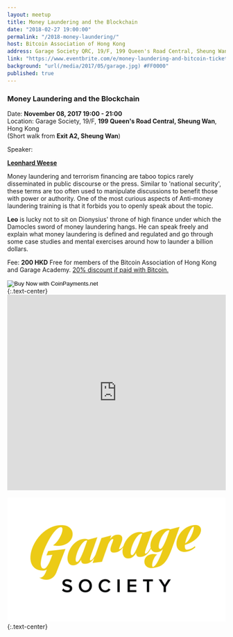 ```yaml
---
layout: meetup
title: Money Laundering and the Blockchain
date: "2018-02-27 19:00:00"
permalink: "/2018-money-laundering/"
host: Bitcoin Association of Hong Kong
address: Garage Society QRC, 19/F, 199 Queen's Road Central, Sheung Wan, Hong Kong
link: "https://www.eventbrite.com/e/money-laundering-and-bitcoin-tickets-43126392200?aff=bitcoinhk"
background: "url(/media/2017/05/garage.jpg) #FF0000"
published: true
---
```


### Money Laundering and the Blockchain

Date: **November 08, 2017 19:00 - 21:00**     
Location: Garage Society, 19/F, **199 Queen's Road Central, Sheung Wan**, Hong Kong     
(Short walk from **Exit A2, Sheung Wan**)     

Speaker:

**[Leonhard Weese](https://twitter.com/LeoAW)**

Money laundering and terrorism financing are taboo topics rarely disseminated in public discourse or the press. Similar to 'national security', these terms are too often used to manipulate discussions to benefit those with power or authority. One of the most curious aspects of Anti-money laundering training is that it forbids you to openly speak about the topic.

**Leo** is lucky not to sit on Dionysius' throne of high finance under which the Damocles sword of money laundering hangs. He can speak freely and explain what money laundering is defined and
regulated and go through some case studies and mental exercises around how to launder a billion dollars.

Fee: **200 HKD**
Free for members of the Bitcoin Association of Hong Kong and Garage Academy.
[20% discount if paid with Bitcoin.](https://www.coinpayments.net/index.php?cmd=_pay&reset=1&merchant=84ffa7d089e5eefdc9ff75f09f948f80&item_name=ICO+Regulation+Talk&currency=HKD&amountf=200.00000000&quantity=1&allow_quantity=0&want_shipping=0&allow_extra=1&)

<form action="https://www.coinpayments.net/index.php" method="post">
	<input type="hidden" name="cmd" value="_pay_simple">
	<input type="hidden" name="reset" value="1">
	<input type="hidden" name="merchant" value="84ffa7d089e5eefdc9ff75f09f948f80">
	<input type="hidden" name="item_name" value="Money Laundering Talk">
	<input type="hidden" name="item_desc" value="And The Blockchain">
	<input type="hidden" name="currency" value="HKD">
	<input type="hidden" name="amountf" value="160.00000000">
	<input type="hidden" name="want_shipping" value="0">
	<input type="hidden" name="success_url" value="https://www.eventbrite.hk/e/ico-regulation-in-hong-kong-tickets-44825178315">
	<input type="hidden" name="cancel_url" value="https://www.eventbrite.hk/e/ico-regulation-in-hong-kong-tickets-44825178315">
	<input type="image" src="https://www.coinpayments.net/images/pub/CP-main-large.png" alt="Buy Now with CoinPayments.net">
</form>
{:.text-center}

<iframe src="https://www.google.com/maps/embed?pb=!1m18!1m12!1m3!1d3691.8158024621976!2d114.14846525124635!3d22.28496628525968!2m3!1f0!2f0!3f0!3m2!1i1024!2i768!4f13.1!3m3!1m2!1s0x3404007c1a7e34cf%3A0xdd1cc60bfdd911c0!2sGarage+Society+QRC!5e0!3m2!1sen!2s!4v1495723892446" width="100%" height="450" frameborder="0" style="border:0" allowfullscreen></iframe>

[![Garage Society](/media/2017/05/garagesociety.png)](http://www.thegaragesociety.com/)
{:.text-center}
